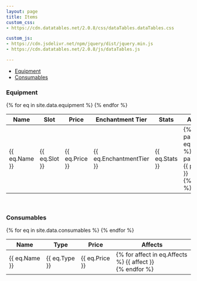 ```yaml
---
layout: page
title: Items
custom_css:
- https://cdn.datatables.net/2.0.8/css/dataTables.dataTables.css

custom_js:
- https://cdn.jsdelivr.net/npm/jquery/dist/jquery.min.js
- https://cdn.datatables.net/2.0.8/js/dataTables.js

---
```


<script>
	$(document).ready( function () {
		$('#equipment').DataTable({
			paging: false,
			order: [[1, 'asc']]
		});
		
		$('#consumables').DataTable({
			paging: false
		});
	});
</script>

<ul>
	<li><a href="#EQUIPMENT">Equipment</a></li>
	<li><a href="#CONSUMABLES">Consumables</a></li>
</ul>

<h3><a name="EQUIPMENT">Equipment</a></h3>
<table id="equipment" class="display">
    <thead>
        <tr>
            <th>Name</th>
            <th>Slot</th>
            <th>Price</th>
            <th>Enchantment Tier</th>
			<th>Stats</th>
			<th>Affects</th>
        </tr>
    </thead>
    <tbody>
		{% for eq in site.data.equipment %}
			<tr>
				<td>{{ eq.Name }}</td>
				<td>{{ eq.Slot }}</td>
				<td>{{ eq.Price }}</td>
				<td>{{ eq.EnchantmentTier }}</td>
				<td>{{ eq.Stats }}</td>
				<td>
					{% for pair in eq.Affects %}
						{{ pair[0] }}: {{ pair[1] }}<br/>
					{% endfor %}
				</td>
			</tr>
		{% endfor %}
    </tbody>
</table>

<br/>
<h3><a name="CONSUMABLES">Consumables</a></h3>
<table id="consumables" class="display">
    <thead>
        <tr>
            <th>Name</th>
            <th>Type</th>
            <th>Price</th>
			<th>Affects</th>
        </tr>
    </thead>
    <tbody>
		{% for eq in site.data.consumables %}
			<tr>
				<td>{{ eq.Name }}</td>
				<td>{{ eq.Type }}</td>
				<td>{{ eq.Price }}</td>
				<td>
					{% for affect in eq.Affects %}
						{{ affect }}<br/>
					{% endfor %}
				</td>
			</tr>
		{% endfor %}
    </tbody>
</table>